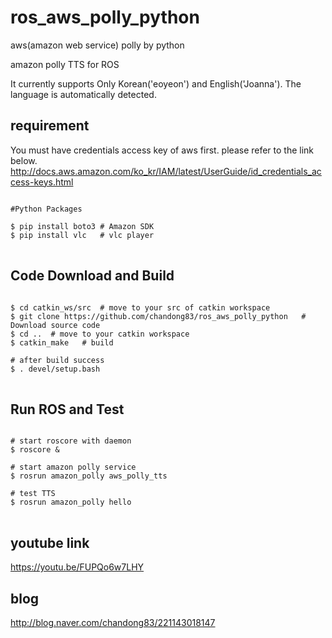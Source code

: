 # ros_aws_polly_python
aws(amazon web service) polly by python


amazon polly TTS for ROS


It currently supports Only Korean('eoyeon') and English('Joanna').
The language is automatically detected.

## requirement  

You must have credentials access key of aws first.
please refer to the link below.
http://docs.aws.amazon.com/ko_kr/IAM/latest/UserGuide/id_credentials_access-keys.html

<pre><code>
#Python Packages

$ pip install boto3 # Amazon SDK
$ pip install vlc   # vlc player
</code>
</pre>


## Code Download and Build  
<pre><code>
$ cd catkin_ws/src  # move to your src of catkin workspace
$ git clone https://github.com/chandong83/ros_aws_polly_python   # Download source code
$ cd ..  # move to your catkin workspace
$ catkin_make   # build

# after build success
$ . devel/setup.bash
</code>
</pre>


## Run ROS and Test
<pre><code>
# start roscore with daemon
$ roscore &

# start amazon polly service
$ rosrun amazon_polly aws_polly_tts

# test TTS
$ rosrun amazon_polly hello 
</code>
</pre>


## youtube link
https://youtu.be/FUPQo6w7LHY


## blog
http://blog.naver.com/chandong83/221143018147


